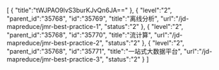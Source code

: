 [
	{
		"title":"tWJPAO9lvS3burKJvQn6JA=="
	},
	{
		"level":"2",
		"parent_id":"35768",
		"id":"35769",
		"title":"离线分析",
		"url":"/jd-mapreduce/jmr-best-practice-1",
		"status":"2"
	},
	{
		"level":"2",
		"parent_id":"35768",
		"id":"35770",
		"title":"流计算",
		"url":"/jd-mapreduce/jmr-best-practice-2",
		"status":"2"
	},
	{
		"level":"2",
		"parent_id":"35768",
		"id":"35771",
		"title":"一站式大数据平台",
		"url":"/jd-mapreduce/jmr-best-practice-3",
		"status":"2"
	}
]